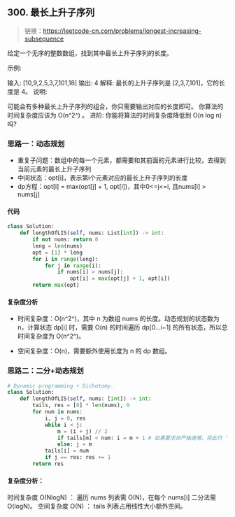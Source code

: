 ## 300. 最长上升子序列
>链接：https://leetcode-cn.com/problems/longest-increasing-subsequence

给定一个无序的整数数组，找到其中最长上升子序列的长度。

示例:

输入: [10,9,2,5,3,7,101,18]
输出: 4 
解释: 最长的上升子序列是 [2,3,7,101]，它的长度是 4。
说明:

可能会有多种最长上升子序列的组合，你只需要输出对应的长度即可。
你算法的时间复杂度应该为 O(n^2^) 。
进阶: 你能将算法的时间复杂度降低到 O(n log n) 吗?

### 思路一：动态规划
- 重复子问题：数组中的每一个元素，都需要和其前面的元素进行比较，去得到当前元素的最长上升子序列
- 中间状态：opt[i]，表示第i个元素对应的最长上升子序列的长度
- dp方程：opt[i] = max(opt[j] + 1, opt[i])，其中0<=j<=i, 且nums[i] > nums[j]

#### 代码
```python
class Solution:
    def lengthOfLIS(self, nums: List[int]) -> int:
        if not nums: return 0
        leng = len(nums)
        opt = [1] * leng
        for i in range(leng):
            for j in range(i):
                if nums[i] > nums[j]:
                    opt[i] = max(opt[j] + 1, opt[i])
        return max(opt)
```

#### 复杂度分析

- 时间复杂度：O(n^2^)，其中 n 为数组 nums 的长度。动态规划的状态数为 n，计算状态 dp[i] 时，需要 O(n) 的时间遍历 dp[0…i−1] 的所有状态，所以总时间复杂度为 O(n^2^)。

- 空间复杂度：O(n)，需要额外使用长度为 n 的 dp 数组。

### 思路二：二分+动态规划

```python
# Dynamic programming + Dichotomy.
class Solution:
    def lengthOfLIS(self, nums: [int]) -> int:
        tails, res = [0] * len(nums), 0
        for num in nums:
            i, j = 0, res
            while i < j:
                m = (i + j) // 2
                if tails[m] < num: i = m + 1 # 如果要求非严格递增，将此行 '<' 改为 '<=' 即可。
                else: j = m
            tails[i] = num
            if j == res: res += 1
        return res
```

#### 复杂度分析：
时间复杂度 O(NlogN) ： 遍历 nums 列表需 O(N)，在每个 nums[i] 二分法需 O(logN)。
空间复杂度 O(N) ： tails 列表占用线性大小额外空间。












